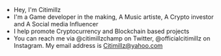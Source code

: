 - Hey, I'm Citimillz 
- I'm a Game developer in the making, A Music artiste, A Crypto investor and A Social media Influencer
- I help promote Cryptocurrency and Blockchain based projects 
- You can reach me via @citimillzchamp on Twitter, @officialcitimillz on Instagram. My email address is Citimillz@yahoo.com
